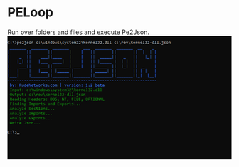 # PELoop
Run over folders and files and execute Pe2Json.
![PE2Json](https://github.com/proxytype/PE2Json/blob/main/pe2json.PNG)
